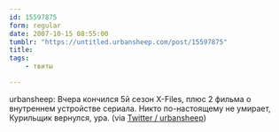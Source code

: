 ```yaml
---
id: 15597875
form: regular
date: 2007-10-15 08:55:00
tumblr: "https://untitled.urbansheep.com/post/15597875"
title:
tags:
    - твиты

---
```


<p>urbansheep: Вчера кончился 5й сезон X-Files, плюс 2 фильма о внутреннем устройстве сериала. Никто по-настоящему не умирает, Курильщик вернулся, ура. (via <a href="http://twitter.com/urbansheep/statuses/336413672">Twitter / urbansheep</a>)</p>

